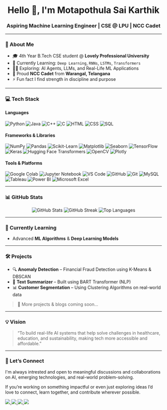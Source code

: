 <h1 align="center">Hello 👋, I'm Motapothula Sai Karthik</h1>
<h3 align="center">Aspiring Machine Learning Engineer | CSE @ LPU | NCC Cadet </h3>


---

### 🚀 About Me

- 🎓 4th Year B.Tech CSE student @ **Lovely Professional University**
- 🌱 Currently Learning: `Deep Learning`, `RNNs`, `LSTMs`, `Transformers`
- 🧑‍🔬 Exploring: AI Agents, LLMs, and Real-Life ML Applications
- 🫡 Proud **NCC Cadet** from **Warangal, Telangana**
- ⚡ Fun fact I find strength in discipline and purpose

---

###  💻 Tech Stack

#### Languages
![Python](https://img.shields.io/badge/-Python-3776AB?style=for-the-badge&logo=python&logoColor=white)
![Java](https://img.shields.io/badge/-Java-007396?style=for-the-badge&logo=java&logoColor=white)
![C++](https://img.shields.io/badge/-C++-00599C?style=for-the-badge&logo=c%2B%2B&logoColor=white)
![C](https://img.shields.io/badge/-C-00599C?style=for-the-badge&logo=c&logoColor=white)
![HTML](https://img.shields.io/badge/-HTML5-E34F26?style=for-the-badge&logo=html5&logoColor=white)
![CSS](https://img.shields.io/badge/-CSS3-1572B6?style=for-the-badge&logo=css3&logoColor=white)
![SQL](https://img.shields.io/badge/-SQL-003B57?style=for-the-badge&logo=mysql&logoColor=white)

#### Frameworks & Libraries
![NumPy](https://img.shields.io/badge/-NumPy-013243?style=for-the-badge&logo=numpy&logoColor=white)
![Pandas](https://img.shields.io/badge/-Pandas-150458?style=for-the-badge&logo=pandas)
![Scikit-Learn](https://img.shields.io/badge/-Scikit--Learn-F7931E?style=for-the-badge&logo=scikit-learn&logoColor=white)
![Matplotlib](https://img.shields.io/badge/-Matplotlib-11557c?style=for-the-badge&logo=matplotlib&logoColor=white)
![Seaborn](https://img.shields.io/badge/-Seaborn-1d2951?style=for-the-badge&logo=seaborn&logoColor=white)
![TensorFlow](https://img.shields.io/badge/-TensorFlow-FF6F00?style=for-the-badge&logo=tensorflow&logoColor=white)
![Keras](https://img.shields.io/badge/-Keras-D00000?style=for-the-badge&logo=keras&logoColor=white)
![Hugging Face Transformers](https://img.shields.io/badge/-Transformers-ffcc00?style=for-the-badge&logo=huggingface&logoColor=black)
![OpenCV](https://img.shields.io/badge/-OpenCV-5C3EE8?style=for-the-badge&logo=opencv&logoColor=white)
![Plotly](https://img.shields.io/badge/-Plotly-3f4f75?style=for-the-badge&logo=plotly&logoColor=white)

#### Tools & Platforms
![Google Colab](https://img.shields.io/badge/-Google%20Colab-F9AB00?style=for-the-badge&logo=googlecolab&logoColor=white)
![Jupyter Notebook](https://img.shields.io/badge/-Jupyter-F37626?style=for-the-badge&logo=jupyter&logoColor=white)
![VS Code](https://img.shields.io/badge/-VS%20Code-007ACC?style=for-the-badge&logo=visual-studio-code&logoColor=white)
![GitHub](https://img.shields.io/badge/-GitHub-181717?style=for-the-badge&logo=github&logoColor=white)
![Git](https://img.shields.io/badge/-Git-F05032?style=for-the-badge&logo=git&logoColor=white)
![MySQL](https://img.shields.io/badge/-MySQL-4479A1?style=for-the-badge&logo=mysql&logoColor=white)
![Tableau](https://img.shields.io/badge/-Tableau-E97627?style=for-the-badge&logo=tableau&logoColor=white)
![Power BI](https://img.shields.io/badge/-Power%20BI-F2C811?style=for-the-badge&logo=powerbi&logoColor=black)
![Microsoft Excel](https://img.shields.io/badge/-Excel-217346?style=for-the-badge&logo=microsoft-excel&logoColor=white)

---

### 📊 GitHub Stats

<p align="center">
  <img src="https://github-readme-stats.vercel.app/api?username=saikarthik333&show_icons=true&theme=tokyonight" alt="GitHub Stats" />
  <img src="https://github-readme-streak-stats.herokuapp.com?user=saikarthik333&theme=tokyonight&hide_border=true" alt="GitHub Streak" />
  <img src="https://github-readme-stats.vercel.app/api/top-langs/?username=saikarthik333&layout=compact&theme=tokyonight" alt="Top Languages" />
</p>

---

### 🧠 Currently Learning

- Advanced **ML Algorithms** & **Deep Learning Models**
  
---

### 🛠️ Projects
  
- 🔍 **Anomaly Detection** – Financial Fraud Detection using K-Means & DBSCAN  
- 🧠 **Text Summarizer** – Built using BART Transformer (NLP)  
- 📊 **Customer Segmentation** – Using Clustering Algorithms on real-world data  

> 🔗 More projects & blogs coming soon...

---

### 💡 Vision

> “To build real-life AI systems that help solve challenges in healthcare, education, and sustainability, making tech more accessible and affordable.”

---

### 🤝 Let’s Connect

I'm always intrested and open to meaningful discussions and collaborations on AI, emerging technologies, and real-world problem-solving.

If you’re working on something impactful or even just exploring ideas I’d love to connect, learn together, and contribute wherever possible.

<p align="left">
  <a href="mailto:saikarthikmotapothula333@gmail.com">
    <img src="https://img.shields.io/badge/-saikarthikmot@gmail.com-c14438?style=for-the-badge&logo=Gmail&logoColor=white" />
  </a>
  <a href="https://www.linkedin.com/in/saikarthik333/" target="_blank">
    <img src="https://img.shields.io/badge/-LinkedIn-blue?style=for-the-badge&logo=Linkedin&logoColor=white" />
  </a>
  <a href="https://github.com/saikarthik333">
    <img src="https://img.shields.io/badge/-GitHub-black?style=for-the-badge&logo=github&logoColor=white" />
  </a>
  <a href="https://instagram.com/saikarthikmotapothula" target="_blank">
  <img src="https://img.shields.io/badge/-Instagram-E4405F?style=for-the-badge&logo=instagram&logoColor=white" />
</a>

</p>

